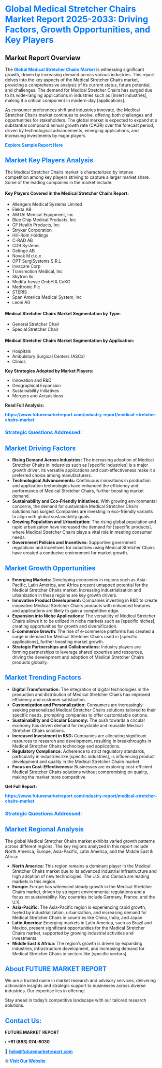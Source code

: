 <h1 style="color: #007BFF;">Global Medical Stretcher Chairs Market Report 2025-2033: Driving Factors, Growth Opportunities, and Key Players</h1>

<section id="overview">
<h2>Market Report Overview</h2>
<p>The <a href="https://www.futuremarketreport.com/industry-report/medical-stretcher-chairs-market" style="color: #007BFF; text-decoration: none;"><strong>Global Medical Stretcher Chairs Market</strong></a> is witnessing significant growth, driven by increasing demand across various industries. This report delves into the key aspects of the Medical Stretcher Chairs market, providing a comprehensive analysis of its current status, future potential, and challenges. The demand for Medical Stretcher Chairs has surged due to its wide-ranging applications in industries such as [insert industries], making it a critical component in modern-day [applications].</p>
<p>As consumer preferences shift and industries innovate, the Medical Stretcher Chairs market continues to evolve, offering both challenges and opportunities for stakeholders. The global market is expected to expand at a substantial compound annual growth rate (CAGR) over the forecast period, driven by technological advancements, emerging applications, and increasing investments by major players.</p>
</section>

<section id="overview">
<p><a href="https://www.futuremarketreport.com/request-sample/reportId=64694" style="color: #007BFF; text-decoration: none;"><strong>Explore Sample Report Here</strong></a></p>
</section>

<section id="key-players">
<h2 style="color: #007BFF;">Market Key Players Analysis</h2>
<p>The Medical Stretcher Chairs market is characterized by intense competition among key players striving to capture a larger market share. Some of the leading companies in the market include:</p>
<h4>Key Players Covered in the Medical Stretcher Chairs Report:</h4>
<ul><li>Allengers Medical Systems Limited</li><li>Elekta AB</li><li>AMTAI Medical Equipment, Inc</li><li>Blue Chip Medical Products, Inc</li><li>GF Health Products, Inc</li><li>Stryker Corporation</li><li>Hill-Rom Holdings</li><li>C-RAD AB</li><li>CDR Systems</li><li>Getinge AB</li><li>Novak M d.o.o</li><li>OPT SurgiSystems S.R.L</li><li>Invacare Corp</li><li>Transmotion Medical, Inc</li><li>Skytron llc</li><li>Medifa-hesse GmbH &amp; CoKG</li><li>Medtronic Plc</li><li>STERIS</li><li>Span America Medical System, Inc</li><li>Leoni AG</li></ul>
<h4>Medical Stretcher Chairs Market Segmentation by Type:</h4>
<ul><li>General Stretcher Chair</li><li>Special Stretcher Chair</li></ul>

<h4>Medical Stretcher Chairs Market Segmentation by Application:</h4>
<ul><li>Hospitals</li><li>Ambulatory Surgical Centers (ASCs)</li><li>Clinics</li></ul>
<p><strong>Key Strategies Adopted by Market Players:</strong></p>
<ul>
<li>Innovation and R&D</li>
<li>Geographical Expansion</li>
<li>Sustainability Initiatives</li>
<li>Mergers and Acquisitions</li>
</ul>
</section>

<section>
<p><strong>Read Full Analysis: </strong></p><a href="https://www.futuremarketreport.com/industry-report/medical-stretcher-chairs-market" style="color: #007BFF; text-decoration: none;"><strong>https://www.futuremarketreport.com/industry-report/medical-stretcher-chairs-market</strong></a>
<h3 style="color: #007BFF;">Strategic Questions Addressed:</h3>
</section>

<section id="driving-factors">
<h2 style="color: #007BFF;">Market Driving Factors</h2>
<ul>
<li><strong>Rising Demand Across Industries:</strong> The increasing adoption of Medical Stretcher Chairs in industries such as [specific industries] is a major growth driver. Its versatile applications and cost-effectiveness make it a preferred choice among manufacturers.</li>
<li><strong>Technological Advancements:</strong> Continuous innovations in production and application technologies have enhanced the efficiency and performance of Medical Stretcher Chairs, further boosting market demand.</li>
<li><strong>Sustainability and Eco-Friendly Initiatives:</strong> With growing environmental concerns, the demand for sustainable Medical Stretcher Chairs solutions has surged. Companies are investing in eco-friendly variants to align with global sustainability goals.</li>
<li><strong>Growing Population and Urbanization:</strong> The rising global population and rapid urbanization have increased the demand for [specific products], where Medical Stretcher Chairs plays a vital role in meeting consumer needs.</li>
<li><strong>Government Policies and Incentives:</strong> Supportive government regulations and incentives for industries using Medical Stretcher Chairs have created a conducive environment for market growth.</li>
</ul>
</section>

<section id="growth-opportunities">
<h2 style="color: #007BFF;">Market Growth Opportunities</h2>
<ul>
<li><strong>Emerging Markets:</strong> Developing economies in regions such as Asia-Pacific, Latin America, and Africa present untapped potential for the Medical Stretcher Chairs market. Increasing industrialization and urbanization in these regions are key growth drivers.</li>
<li><strong>Innovative Product Development:</strong> Companies investing in R&D to create innovative Medical Stretcher Chairs products with enhanced features and applications are likely to gain a competitive edge.</li>
<li><strong>Expansion into Niche Applications:</strong> The versatility of Medical Stretcher Chairs allows it to be utilized in niche markets such as [specific niches], creating opportunities for growth and diversification.</li>
<li><strong>E-commerce Growth:</strong> The rise of e-commerce platforms has created a surge in demand for Medical Stretcher Chairs used in [specific applications], further boosting market growth.</li>
<li><strong>Strategic Partnerships and Collaborations:</strong> Industry players are forming partnerships to leverage shared expertise and resources, driving the development and adoption of Medical Stretcher Chairs products globally.</li>
</ul>
</section>

<section id="trending-factors">
<h2 style="color: #007BFF;">Market Trending Factors</h2>
<ul>
<li><strong>Digital Transformation:</strong> The integration of digital technologies in the production and distribution of Medical Stretcher Chairs has improved efficiency and customer satisfaction.</li>
<li><strong>Customization and Personalization:</strong> Consumers are increasingly seeking personalized Medical Stretcher Chairs solutions tailored to their specific needs, prompting companies to offer customizable options.</li>
<li><strong>Sustainability and Circular Economy:</strong> The push towards a circular economy has driven demand for recyclable and reusable Medical Stretcher Chairs solutions.</li>
<li><strong>Increased Investment in R&D:</strong> Companies are allocating significant resources to research and development, resulting in breakthroughs in Medical Stretcher Chairs technology and applications.</li>
<li><strong>Regulatory Compliance:</strong> Adherence to strict regulatory standards, particularly in industries like [specific industries], is influencing product development and quality in the Medical Stretcher Chairs market.</li>
<li><strong>Focus on Cost-Effectiveness:</strong> Businesses are exploring cost-efficient Medical Stretcher Chairs solutions without compromising on quality, making the market more competitive.</li>
</ul>
</section>

<section>
<p><strong>Get Full Report: </strong></p><a href="https://www.futuremarketreport.com/industry-report/medical-stretcher-chairs-market" style="color: #007BFF; text-decoration: none;"><strong>https://www.futuremarketreport.com/industry-report/medical-stretcher-chairs-market</strong></a>
<h3 style="color: #007BFF;">Strategic Questions Addressed:</h3>
</section>


<section id="regional-analysis">
<h2 style="color: #007BFF;">Market Regional Analysis</h2>
<p>The global Medical Stretcher Chairs market exhibits varied growth patterns across different regions. The key regions analyzed in this report include North America, Europe, Asia-Pacific, Latin America, and the Middle East & Africa:</p>
<ul>
<li><strong>North America:</strong> This region remains a dominant player in the Medical Stretcher Chairs market due to its advanced industrial infrastructure and high adoption of new technologies. The U.S. and Canada are leading markets in this region.</li>
<li><strong>Europe:</strong> Europe has witnessed steady growth in the Medical Stretcher Chairs market, driven by stringent environmental regulations and a focus on sustainability. Key countries include Germany, France, and the U.K.</li>
<li><strong>Asia-Pacific:</strong> The Asia-Pacific region is experiencing rapid growth, fueled by industrialization, urbanization, and increasing demand for Medical Stretcher Chairs in countries like China, India, and Japan.</li>
<li><strong>Latin America:</strong> Emerging markets in Latin America, such as Brazil and Mexico, present significant opportunities for the Medical Stretcher Chairs market, supported by growing industrial activities and investments.</li>
<li><strong>Middle East & Africa:</strong> The region’s growth is driven by expanding industries, infrastructure development, and increasing demand for Medical Stretcher Chairs in sectors like [specific sectors].</li>
</ul>
</section>

<footer>
<h2 style="color: #007BFF;">About FUTURE MARKET REPORT</h2>
<p>We are a trusted name in market research and advisory services, delivering actionable insights and strategic support to businesses across diverse industries. Our expertise lies in offering:</p>

<p>Stay ahead in today’s competitive landscape with our tailored research solutions.</p>

<h2 style="color: #007BFF;">Contact Us:</h2>
<p><strong>FUTURE MARKET REPORT</strong></p>
<p>📞 <strong>+91 (883) 074-8030</strong></p>
<p>📧 <strong><a href="mailto:help@futuremarketreport.com" style="color: #007BFF;">help@futuremarketreport.com</a></strong></p>
<p>🌐 <strong><a href="https://www.futuremarketreport.com/" style="color: #007BFF;">Visit Our Website</a></strong></p>
</footer>